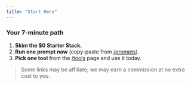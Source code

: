```yaml
---
title: "Start Here"
---
```

### Your 7-minute path
1. **Skim the $0 Starter Stack.**
2. **Run one prompt now** (copy-paste from [/prompts](/prompts/)).
3. **Pick one tool** from the [/tools](/tools/) page and use it today.

> Some links may be affiliate; we may earn a commission at no extra cost to you.
